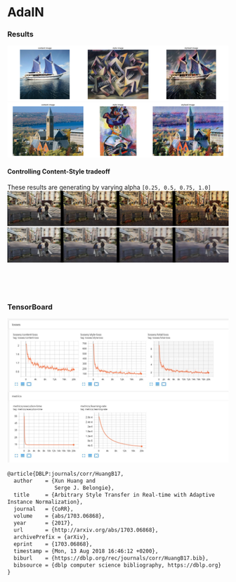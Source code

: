# AdaIN

### Results
![1.png](/assets/images/1.png)
![2.png](/assets/images/2.png)

#### Controlling Content-Style tradeoff
These results are generating by varying alpha `[0.25, 0.5, 0.75, 1.0]`
![1_interpolation.png](/assets/images/1_interpolation.png)
![2_interpolation.png](/assets/images/2_interpolation.png)

</br>
</br>
</br>


### TensorBoard
![tensorboard.png](/assets/images/tensorboard.png)

```
@article{DBLP:journals/corr/HuangB17,
  author    = {Xun Huang and
               Serge J. Belongie},
  title     = {Arbitrary Style Transfer in Real-time with Adaptive Instance Normalization},
  journal   = {CoRR},
  volume    = {abs/1703.06868},
  year      = {2017},
  url       = {http://arxiv.org/abs/1703.06868},
  archivePrefix = {arXiv},
  eprint    = {1703.06868},
  timestamp = {Mon, 13 Aug 2018 16:46:12 +0200},
  biburl    = {https://dblp.org/rec/journals/corr/HuangB17.bib},
  bibsource = {dblp computer science bibliography, https://dblp.org}
}
```
